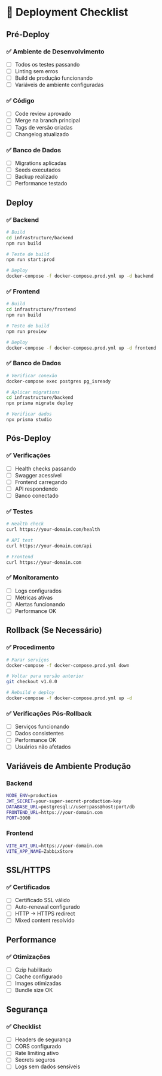 # 🚀 Deployment Checklist

## Pré-Deploy

### ✅ Ambiente de Desenvolvimento
- [ ] Todos os testes passando
- [ ] Linting sem erros
- [ ] Build de produção funcionando
- [ ] Variáveis de ambiente configuradas

### ✅ Código
- [ ] Code review aprovado
- [ ] Merge na branch principal
- [ ] Tags de versão criadas
- [ ] Changelog atualizado

### ✅ Banco de Dados
- [ ] Migrations aplicadas
- [ ] Seeds executados
- [ ] Backup realizado
- [ ] Performance testado

## Deploy

### ✅ Backend
```bash
# Build
cd infrastructure/backend
npm run build

# Teste de build
npm run start:prod

# Deploy
docker-compose -f docker-compose.prod.yml up -d backend
```

### ✅ Frontend
```bash
# Build
cd infrastructure/frontend
npm run build

# Teste de build
npm run preview

# Deploy
docker-compose -f docker-compose.prod.yml up -d frontend
```

### ✅ Banco de Dados
```bash
# Verificar conexão
docker-compose exec postgres pg_isready

# Aplicar migrations
cd infrastructure/backend
npx prisma migrate deploy

# Verificar dados
npx prisma studio
```

## Pós-Deploy

### ✅ Verificações
- [ ] Health checks passando
- [ ] Swagger acessível
- [ ] Frontend carregando
- [ ] API respondendo
- [ ] Banco conectado

### ✅ Testes
```bash
# Health check
curl https://your-domain.com/health

# API test
curl https://your-domain.com/api

# Frontend
curl https://your-domain.com
```

### ✅ Monitoramento
- [ ] Logs configurados
- [ ] Métricas ativas
- [ ] Alertas funcionando
- [ ] Performance OK

## Rollback (Se Necessário)

### ✅ Procedimento
```bash
# Parar serviços
docker-compose -f docker-compose.prod.yml down

# Voltar para versão anterior
git checkout v1.0.0

# Rebuild e deploy
docker-compose -f docker-compose.prod.yml up -d
```

### ✅ Verificações Pós-Rollback
- [ ] Serviços funcionando
- [ ] Dados consistentes
- [ ] Performance OK
- [ ] Usuários não afetados

## Variáveis de Ambiente Produção

### Backend
```bash
NODE_ENV=production
JWT_SECRET=your-super-secret-production-key
DATABASE_URL=postgresql://user:pass@host:port/db
FRONTEND_URL=https://your-domain.com
PORT=3000
```

### Frontend
```bash
VITE_API_URL=https://your-domain.com
VITE_APP_NAME=ZabbixStore
```

## SSL/HTTPS

### ✅ Certificados
- [ ] Certificado SSL válido
- [ ] Auto-renewal configurado
- [ ] HTTP → HTTPS redirect
- [ ] Mixed content resolvido

## Performance

### ✅ Otimizações
- [ ] Gzip habilitado
- [ ] Cache configurado
- [ ] Images otimizadas
- [ ] Bundle size OK

## Segurança

### ✅ Checklist
- [ ] Headers de segurança
- [ ] CORS configurado
- [ ] Rate limiting ativo
- [ ] Secrets seguros
- [ ] Logs sem dados sensíveis
